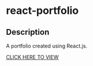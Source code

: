 # react-portfolio

## Description
A portfolio created using React.js.

[CLICK HERE TO VIEW](https://p0ptartz.github.io/react-portfolio/)